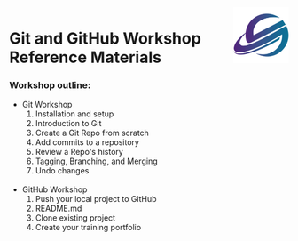 

<img align="right" src="markdown_imgs/logo192.png" width = 100>
<h1>Git and GitHub Workshop Reference Materials</h1>

<div>
    <h3>Workshop outline:</h3>
    <ul>
        <li>Git Workshop
            <ol>
                <li>Installation and setup</li>
                <li>Introduction to Git</li>
                <li>Create a Git Repo from scratch</li>
                <li>Add commits to a repository</li>
                <li>Review a Repo's history</li>
                <li>Tagging, Branching, and Merging</li>
                <li>Undo changes</li>
            </ol>
        </li><br>
        <li>GitHub Workshop
                <ol>
                    <li>Push your local project to GitHub</li>
                    <li>README.md</li>
                    <li>Clone existing project</li>
                    <li>Create your training portfolio</li>
                </ol>
            </li>
    </ul>
</div>
